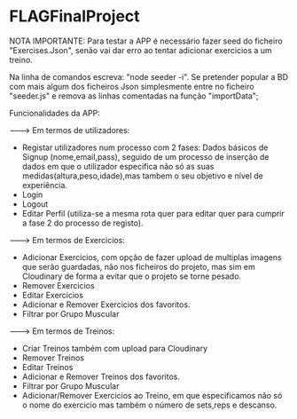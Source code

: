 # FLAGFinalProject

NOTA IMPORTANTE: Para testar a APP é necessário fazer seed do ficheiro "Exercises.Json", senão vai dar erro ao tentar adicionar exercicios a um treino.

Na linha de comandos escreva: "node seeder -i". Se pretender popular a BD com mais algum dos ficheiros Json simplesmente entre no ficheiro "seeder.js" e remova as linhas comentadas na função "importData";

Funcionalidades da APP:

---> Em termos de utilizadores:

- Registar utilizadores num processo com 2 fases: Dados básicos de Signup (nome,email,pass), seguido de um processo de inserção de dados em que o utilizador especifica não só as suas medidas(altura,peso,idade),mas tambem o seu objetivo e nível de experiência.
- Login
- Logout
- Editar Perfil (utiliza-se a mesma rota quer para editar quer para cumprir a fase 2 do processo de registo).

---> Em termos de Exercicios:

- Adicionar Exercicios, com opção de fazer upload de multiplas imagens que serão guardadas, não nos ficheiros do projeto, mas sim em Cloudinary de forma a evitar que o projeto se torne pesado.
- Remover Exercicios
- Editar Exercicios
- Adicionar e Remover Exercicios dos favoritos.
- Filtrar por Grupo Muscular

---> Em termos de Treinos:

- Criar Treinos também com upload para Cloudinary
- Remover Treinos
- Editar Treinos
- Adicionar e Remover Treinos dos favoritos.
- Filtrar por Grupo Muscular
- Adicionar/Remover Exercicios ao Treino, em que especificamos não só o nome do exercicio mas também o número de sets,reps e descanso.

